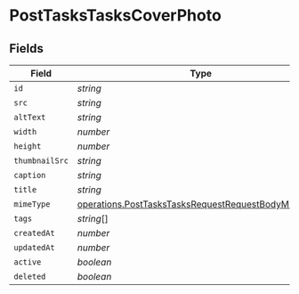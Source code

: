 # PostTasksTasksCoverPhoto


## Fields

| Field                                                                                                                      | Type                                                                                                                       | Required                                                                                                                   | Description                                                                                                                |
| -------------------------------------------------------------------------------------------------------------------------- | -------------------------------------------------------------------------------------------------------------------------- | -------------------------------------------------------------------------------------------------------------------------- | -------------------------------------------------------------------------------------------------------------------------- |
| `id`                                                                                                                       | *string*                                                                                                                   | :heavy_minus_sign:                                                                                                         | N/A                                                                                                                        |
| `src`                                                                                                                      | *string*                                                                                                                   | :heavy_minus_sign:                                                                                                         | N/A                                                                                                                        |
| `altText`                                                                                                                  | *string*                                                                                                                   | :heavy_minus_sign:                                                                                                         | N/A                                                                                                                        |
| `width`                                                                                                                    | *number*                                                                                                                   | :heavy_minus_sign:                                                                                                         | N/A                                                                                                                        |
| `height`                                                                                                                   | *number*                                                                                                                   | :heavy_minus_sign:                                                                                                         | N/A                                                                                                                        |
| `thumbnailSrc`                                                                                                             | *string*                                                                                                                   | :heavy_minus_sign:                                                                                                         | N/A                                                                                                                        |
| `caption`                                                                                                                  | *string*                                                                                                                   | :heavy_minus_sign:                                                                                                         | N/A                                                                                                                        |
| `title`                                                                                                                    | *string*                                                                                                                   | :heavy_minus_sign:                                                                                                         | N/A                                                                                                                        |
| `mimeType`                                                                                                                 | [operations.PostTasksTasksRequestRequestBodyMimeType](../../models/operations/posttaskstasksrequestrequestbodymimetype.md) | :heavy_minus_sign:                                                                                                         | N/A                                                                                                                        |
| `tags`                                                                                                                     | *string*[]                                                                                                                 | :heavy_minus_sign:                                                                                                         | N/A                                                                                                                        |
| `createdAt`                                                                                                                | *number*                                                                                                                   | :heavy_minus_sign:                                                                                                         | N/A                                                                                                                        |
| `updatedAt`                                                                                                                | *number*                                                                                                                   | :heavy_minus_sign:                                                                                                         | N/A                                                                                                                        |
| `active`                                                                                                                   | *boolean*                                                                                                                  | :heavy_minus_sign:                                                                                                         | N/A                                                                                                                        |
| `deleted`                                                                                                                  | *boolean*                                                                                                                  | :heavy_minus_sign:                                                                                                         | N/A                                                                                                                        |